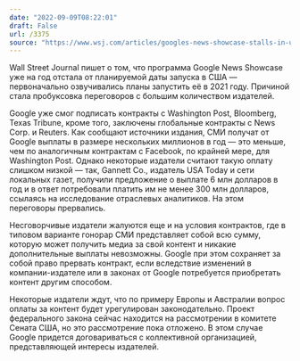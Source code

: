 ```yaml
---
date: "2022-09-09T08:22:01"
draft: False
url: /3375
source: "https://www.wsj.com/articles/googles-news-showcase-stalls-in-u-s-as-media-outlets-balk-at-terms-11662581945?st=846z3lyi3uxtaty"
---
```


Wall Street Journal пишет о том, что программа Google News Showcase уже на год отстала от планируемой даты запуска в США — первоначально озвучивались планы запустить её в 2021 году. Причиной стала пробуксовка переговоров с большим количеством издателей.

Google уже смог подписать контракты с Washington Post, Bloomberg, Texas Tribune, кроме того, заключены глобальные контракты с News Corp. и Reuters. Как сообщают источники издания, СМИ получат от Google выплаты в размере нескольких миллионов в год — это меньше, чем по аналогичным контрактам с Facebook, по крайней мере, для Washington Post. Однако некоторые издатели считают такую оплату слишком низкой — так, Gannett Co., издатель USA Today и сети локальных газет, получили предложение о выплате 6 млн долларов в год и в ответ потребовали платить им не менее 300 млн долларов, ссылаясь на исследование отраслевых аналитиков. На этом переговоры прервались. 

Несговорчивые издатели жалуются еще и на условия контрактов, где в типовом варианте гонорар СМИ представляет собой всю сумму, которую может получить медиа за свой контент и никакие дополнительные выплаты невозможны. Google при этом сохраняет за собой право прервать контракт, если вследствие изменений в компании-издателе или в законах от Google потребуется приобретать контент другим способом. 

Некоторые издатели ждут, что по примеру Европы и Австралии вопрос оплаты за контент будет урегулирован законодательно. Проект федерального закона сейчас находится на рассмотрении в комитете Сената США, но это рассмотрение пока отложено. В этом случае Google придется договариваться с коллективной организацией, представляющей интересы издателей.
